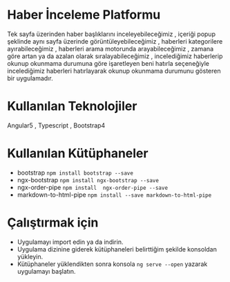 # Haber İnceleme Platformu
Tek sayfa üzerinden haber başlıklarını inceleyebileceğimiz , içeriği popup şeklinde aynı sayfa üzerinde görüntüleyebileceğimiz , haberleri kategorilere ayırabileceğimiz , haberleri arama motorunda arayabileceğimiz , zamana göre artan ya da azalan olarak sıralayabileceğimiz , incelediğimiz haberlerip okunup okunmama durumuna göre işaretleyen beni hatırla seçeneğiyle incelediğimiz haberleri hatırlayarak okunup okunmama durumunu gösteren bir uygulamadır.

# Kullanılan Teknolojiler
Angular5 , Typescript , Bootstrap4

# Kullanılan Kütüphaneler
- bootstrap       `npm install bootstrap --save`
- ngx-bootstrap   `npm install ngx-bootstrap --save`
- ngx-order-pipe  `npm install  ngx-order-pipe --save`
- markdown-to-html-pipe `npm install --save markdown-to-html-pipe`

# Çalıştırmak için

- Uygulamayı import edin ya da indirin.
- Uygulama dizinine giderek kütüphaneleri belirttiğim şekilde konsoldan yükleyin.
- Kütüphaneler yüklendikten sonra konsola `ng serve --open` yazarak uygulamayı başlatın.
